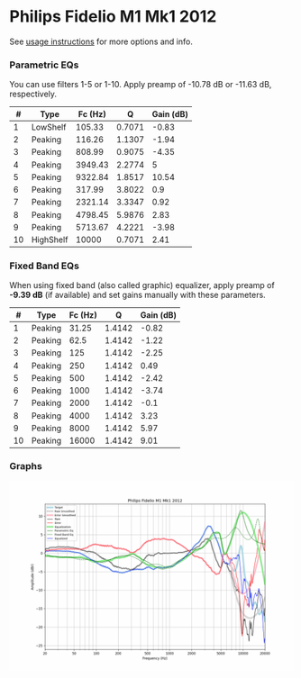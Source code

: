 # Philips Fidelio M1 Mk1 2012
See [usage instructions](https://github.com/jaakkopasanen/AutoEq#usage) for more options and info.

### Parametric EQs
You can use filters 1-5 or 1-10. Apply preamp of -10.78 dB or -11.63 dB, respectively.

|   # | Type      |   Fc (Hz) |      Q |   Gain (dB) |
|-----|-----------|-----------|--------|-------------|
|   1 | LowShelf  |    105.33 | 0.7071 |       -0.83 |
|   2 | Peaking   |    116.26 | 1.1307 |       -1.94 |
|   3 | Peaking   |    808.99 | 0.9075 |       -4.35 |
|   4 | Peaking   |   3949.43 | 2.2774 |        5    |
|   5 | Peaking   |   9322.84 | 1.8517 |       10.54 |
|   6 | Peaking   |    317.99 | 3.8022 |        0.9  |
|   7 | Peaking   |   2321.14 | 3.3347 |        0.92 |
|   8 | Peaking   |   4798.45 | 5.9876 |        2.83 |
|   9 | Peaking   |   5713.67 | 4.2221 |       -3.98 |
|  10 | HighShelf |  10000    | 0.7071 |        2.41 |

### Fixed Band EQs
When using fixed band (also called graphic) equalizer, apply preamp of **-9.39 dB** (if available) and set gains manually with these parameters.

|   # | Type    |   Fc (Hz) |      Q |   Gain (dB) |
|-----|---------|-----------|--------|-------------|
|   1 | Peaking |     31.25 | 1.4142 |       -0.82 |
|   2 | Peaking |     62.5  | 1.4142 |       -1.22 |
|   3 | Peaking |    125    | 1.4142 |       -2.25 |
|   4 | Peaking |    250    | 1.4142 |        0.49 |
|   5 | Peaking |    500    | 1.4142 |       -2.42 |
|   6 | Peaking |   1000    | 1.4142 |       -3.74 |
|   7 | Peaking |   2000    | 1.4142 |       -0.1  |
|   8 | Peaking |   4000    | 1.4142 |        3.23 |
|   9 | Peaking |   8000    | 1.4142 |        5.97 |
|  10 | Peaking |  16000    | 1.4142 |        9.01 |

### Graphs
![](./Philips%20Fidelio%20M1%20Mk1%202012.png)

